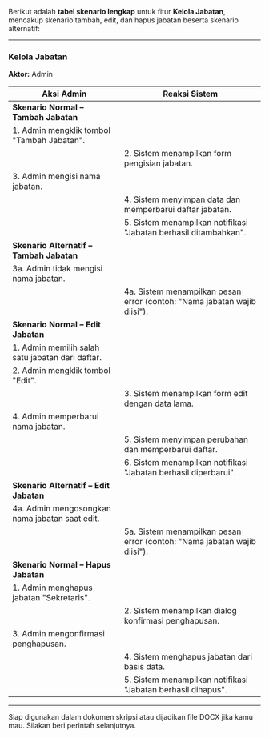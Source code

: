 Berikut adalah **tabel skenario lengkap** untuk fitur **Kelola Jabatan**, mencakup skenario tambah, edit, dan hapus jabatan beserta skenario alternatif:

---

### **Kelola Jabatan**

**Aktor:** Admin

| **Aksi Admin**                                   | **Reaksi Sistem**                                                        |
| ------------------------------------------------ | ------------------------------------------------------------------------ |
| **Skenario Normal – Tambah Jabatan**             |                                                                          |
| 1. Admin mengklik tombol "Tambah Jabatan".       |                                                                          |
|                                                  | 2. Sistem menampilkan form pengisian jabatan.                            |
| 3. Admin mengisi nama jabatan.                   |                                                                          |
|                                                  | 4. Sistem menyimpan data dan memperbarui daftar jabatan.                 |
|                                                  | 5. Sistem menampilkan notifikasi "Jabatan berhasil ditambahkan".         |
| **Skenario Alternatif – Tambah Jabatan**         |                                                                          |
| 3a. Admin tidak mengisi nama jabatan.            |                                                                          |
|                                                  | 4a. Sistem menampilkan pesan error (contoh: "Nama jabatan wajib diisi"). |
| **Skenario Normal – Edit Jabatan**               |                                                                          |
| 1. Admin memilih salah satu jabatan dari daftar. |                                                                          |
| 2. Admin mengklik tombol "Edit".                 |                                                                          |
|                                                  | 3. Sistem menampilkan form edit dengan data lama.                        |
| 4. Admin memperbarui nama jabatan.               |                                                                          |
|                                                  | 5. Sistem menyimpan perubahan dan memperbarui daftar.                    |
|                                                  | 6. Sistem menampilkan notifikasi "Jabatan berhasil diperbarui".          |
| **Skenario Alternatif – Edit Jabatan**           |                                                                          |
| 4a. Admin mengosongkan nama jabatan saat edit.   |                                                                          |
|                                                  | 5a. Sistem menampilkan pesan error (contoh: "Nama jabatan wajib diisi"). |
| **Skenario Normal – Hapus Jabatan**              |                                                                          |
| 1. Admin menghapus jabatan "Sekretaris".         |                                                                          |
|                                                  | 2. Sistem menampilkan dialog konfirmasi penghapusan.                     |
| 3. Admin mengonfirmasi penghapusan.              |                                                                          |
|                                                  | 4. Sistem menghapus jabatan dari basis data.                             |
|                                                  | 5. Sistem menampilkan notifikasi "Jabatan berhasil dihapus".             |

---

Siap digunakan dalam dokumen skripsi atau dijadikan file DOCX jika kamu mau. Silakan beri perintah selanjutnya.
